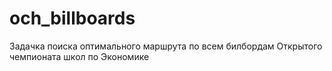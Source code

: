 # och_billboards
Задачка поиска оптимального маршрута по всем билбордам Открытого чемпионата школ по Экономике
